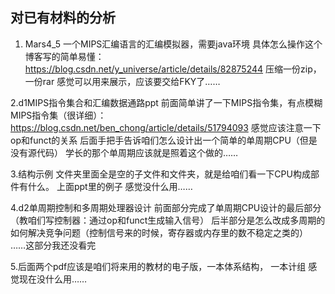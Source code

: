 ## 对已有材料的分析

1. Mars4_5
	一个MIPS汇编语言的汇编模拟器，需要java环境 
	具体怎么操作这个博客写的简单易懂：https://blog.csdn.net/y_universe/article/details/82875244
	压缩一份zip，一份rar
	感觉可以用来展示，应该要交给FKY了……

2.d1MIPS指令集合和汇编数据通路ppt
	前面简单讲了一下MIPS指令集，有点模糊
		MIPS指令集（很详细）：https://blog.csdn.net/ben_chong/article/details/51794093
		感觉应该注意一下op和funct的关系
	后面手把手告诉咱们怎么设计出一个简单的单周期CPU（但是没有源代码）
		学长的那个单周期应该就是照着这个做的……

3.结构示例
	文件夹里面全是空的子文件和文件夹，就是给咱们看一下CPU构成部件有什么。
	上面ppt里的例子
	感觉没什么用……

4.d2单周期控制和多周期处理器设计
	前面部分完成了单周期CPU设计的最后部分（教咱们写控制器：通过op和funct生成输入信号）
	后半部分是怎么改成多周期的
		如何解决竞争问题（控制信号来的时候，寄存器或内存里的数不稳定之类的）
		……这部分我还没看完

5.后面两个pdf应该是咱们将来用的教材的电子版，一本体系结构， 一本计组
	感觉现在没什么用……


## 

